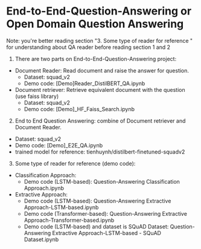 # End-to-End-Question-Answering or Open Domain Question Answering
Note: you're better reading section "3. Some type of reader for reference " for understanding about QA reader before reading section  1 and 2

1. There are two parts on End-to-End-Question-Answering project:
- Document Reader: Read document and raise the answer for question.
  + Dataset: squad_v2
  + Demo code: [Demo]Reader_DistilBERT_QA.ipynb
- Document retriever: Retrieve equivalent document with the question (use faiss library)
  + Dataset: squad_v2
  + Demo code: [Demo]_HF_Faiss_Search.ipynb
2. End to End Question Answering: combine of Document retriever and Document Reader.
  + Dataset: squad_v2
  + Demo code: [Demo]_E2E_QA.ipynb
  + trained model for reference: tienhuynh/distilbert-finetuned-squadv2

3. Some type of reader for reference (demo code):
- Classification Approach:
  + Demo code (LSTM-based): Question-Answering Classification Approach.ipynb
- Extractive Approach:
  + Demo code (LSTM-based): Question-Answering Extractive Approach-LSTM-based.ipynb
  + Demo code (Transformer-based): Question-Answering Extractive Approach-Transformer-based.ipynb
  + Demo code (LSTM-based) and dataset is SQuAD Dataset: Question-Answering Extractive Approach-LSTM-based - SQuAD Dataset.ipynb
      

